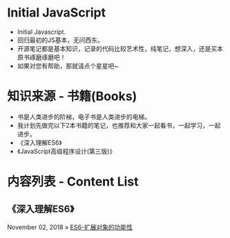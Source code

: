 # Initial JavaScript
- Initial Javascript.
- 回归最初的JS基本，无问西东。
- 开源笔记都是基本知识，记录的代码比较艺术性，纯笔记，想深入，还是买本原书琢磨琢磨吧！
- 如果对您有帮助，那就请点个星星吧~ 

# 知识来源 - 书籍(Books)
- 书是人类进步的阶梯，电子书是人类进步的电梯。
- 我计划先做完以下2本书籍的笔记，也推荐和大家一起看书，一起学习，一起进步。
- 《深入理解ES6》
- 《JavaScript高级程序设计(第三版)》

# 内容列表 - Content List

## 《深入理解ES6》

November 02, 2018 » [ES6-扩展对象的功能性](https://github.com/liangfengbo/initialjs/blob/master/es6-object.js)